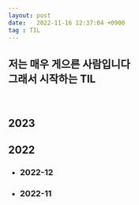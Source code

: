 ```yaml
---
layout: post
date:   2022-11-16 12:37:04 +0900
tag : TIL
---
```

## 저는 매우 게으른 사람입니다<br> 그래서 시작하는 TIL
<br>

## 2023

## 2022
- ### 2022-12
- ### 2022-11
